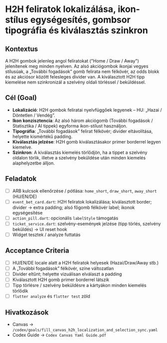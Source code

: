 # H2H feliratok lokalizálása, ikon-stílus egységesítés, gombsor tipográfia és kiválasztás szinkron

## Kontextus

A H2H gombok jelenleg angol feliratokat ("Home / Draw / Away") jelenítenek meg minden nyelven. Az alsó akciógombok ikonjai vegyes stílusúak, a „További fogadások” gomb felirata nem félkövér, az odds blokk és az akciósor között felesleges divider van. A kiválasztott H2H tipp kiemelése nem szinkronizál a szelvény oldali törléssel / beküldéssel.

## Cél (Goal)

* **Lokalizáció**: H2H gombok feliratai nyelvfüggőek legyenek – HU: „Hazai / Döntetlen / Vendég”.
* **Ikon konzisztencia**: Az alsó három akciógomb (További fogadások / Statisztika / AI tippek) egyforma ikon-stílust használjon.
* **Tipográfia**: „További fogadások” felirat félkövér; divider eltávolítása, helyette kismértékű padding.
* **Kiválasztás jelzése**: H2H gomb kiválasztásakor primer borderrel legyen kiemelve.
* **Szinkron**: A kiválasztás kiemelés törlődjön, ha a tippet a szelvény oldalon törlik, illetve a szelvény beküldése után minden kiemelés alaphelyzetbe álljon.

## Feladatok

* [ ] ARB kulcsok ellenőrzése / pótlása: `home_short`, `draw_short`, `away_short` (HU/EN/DE)
* [ ] `event_bet_card.dart`: H2H feliratok lokalizálása; kiválasztott border; divider → extra padding; alsó főgomb félkövér label; ikonok egységesítése
* [ ] `action_pill.dart`: opcionális `labelStyle` támogatás
* [ ] `ticket_service.dart`: szelvény-események jelzése (tipp törlés, szelvény beküldés) → UI reset hook
* [ ] Widget tesztek / analyze futtatás

## Acceptance Criteria

* [ ] HU/EN/DE locale alatt a H2H feliratok helyesek (Hazai/Draw/Away stb.)
* [ ] A „További fogadások” félkövér, színe változatlan
* [ ] Divider eltűnt; helyette vizuálisan elválaszt a padding
* [ ] Kiválasztott H2H gomb primer borderrel látszik
* [ ] Tipp törlésre / szelvény beküldésre a kártyákon minden kiemelés törlődik
* [ ] `flutter analyze` és `flutter test` zöld

## Hivatkozások

* Canvas → `/codex/goals/fill_canvas_h2h_localization_and_selection_sync.yaml`
* Codex Guide → `Codex Canvas Yaml Guide.pdf`
